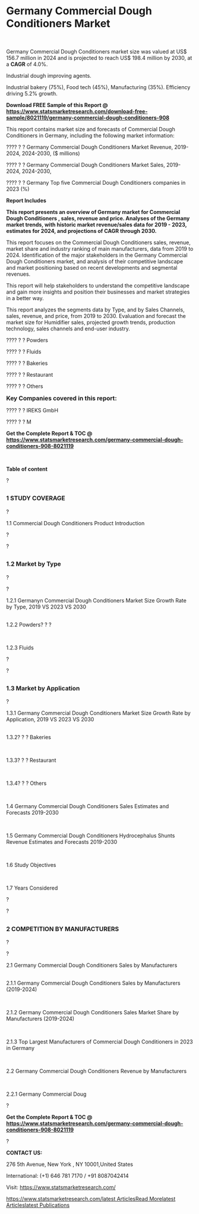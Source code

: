 <h1>Germany Commercial Dough Conditioners Market</h1><br/><p>Germany Commercial Dough Conditioners market size was valued at US$ 156.7 million in 2024 and is projected to reach US$ 198.4 million by 2030, at a <strong>CAGR</strong> of 4.0%.</p>
 
 
 
 <p>Industrial dough improving agents.</p>
 
 
 
 <p>Industrial bakery (75%), Food tech (45%), Manufacturing (35%). Efficiency driving 5.2% growth.</p>
 
 
 
 <p><strong>Download FREE Sample of this Report @ <a href="https://www.statsmarketresearch.com/download-free-sample/8021119/germany-commercial-dough-conditioners-908">https://www.statsmarketresearch.com/download-free-sample/8021119/germany-commercial-dough-conditioners-908</a></strong></p>
 
 
 
 <p>This report contains market size and forecasts of Commercial Dough Conditioners in Germany, including the following market information:</p>
 
 
 
 <p>???? ? ? Germany Commercial Dough Conditioners Market Revenue, 2019-2024, 2024-2030, ($ millions)</p>
 
 
 
 <p>???? ? ? Germany Commercial Dough Conditioners Market Sales, 2019-2024, 2024-2030,</p>
 
 
 
 <p>???? ? ? Germany Top five Commercial Dough Conditioners companies in 2023 (%)</p>
 
 
 
 <p><strong>Report Includes</strong></p>
 
 
 
 <p><strong>This report presents an overview of Germany market for Commercial Dough Conditioners , sales, revenue and price. Analyses of the Germany market trends, with historic market revenue/sales data for 2019 - 2023, estimates for 2024, and projections of <strong>CAGR</strong> through 2030.</strong></p>
 
 
 
 <p>This report focuses on the Commercial Dough Conditioners sales, revenue, market share and industry ranking of main manufacturers, data from 2019 to 2024. Identification of the major stakeholders in the Germany Commercial Dough Conditioners market, and analysis of their competitive landscape and market positioning based on recent developments and segmental revenues.</p>
 
 
 
 <p>This report will help stakeholders to understand the competitive landscape and gain more insights and position their businesses and market strategies in a better way.</p>
 
 
 
 <p>This report analyzes the segments data by Type, and by Sales Channels, sales, revenue, and price, from 2019 to 2030. Evaluation and forecast the market size for Humidifier sales, projected growth trends, production technology, sales channels and end-user industry.</p>
 
 
 
 <p>???? ? ? Powders</p>
 
 
 
 <p>???? ? ? Fluids</p>
 
 
 
 <p>???? ? ? Bakeries</p>
 
 
 
 <p>???? ? ? Restaurant</p>
 
 
 
 <p>???? ? ? Others</p>
 
 
 
 <p><span style="font-size:16px"><strong>Key Companies covered in this report:</strong></span></p>
 
 
 
 <p>???? ? ? IREKS GmbH</p>
 
 
 
 <p>???? ? ? M</p>
 
 
 
 <div><b>Get the Complete Report & TOC @ <a href="https://www.statsmarketresearch.com/germany-commercial-dough-conditioners-908-8021119">https://www.statsmarketresearch.com/germany-commercial-dough-conditioners-908-8021119</a></b></div>
 
 
 
 <p><br />
 
 <b>Table of content</b></p>
 
 
 
 <p>? </p>
 
 
 
 <h2><span style="font-size:16px"><strong>1 STUDY COVERAGE</strong></span></h2>
 
 
 
 <p>? </p>
 
 
 
 <p>1.1 Commercial Dough Conditioners Product Introduction</p>
 
 
 
 <p>? </p>
 
 
 
 <p>? </p>
 
 
 
 <h2><span style="font-size:16px"><strong>1.2 Market by Type</strong></span></h2>
 
 
 
 <p>? </p>
 
 
 
 <p>? </p>
 
 
 
 <p>1.2.1 Germanyn Commercial Dough Conditioners Market Size Growth Rate by Type, 2019 VS 2023 VS 2030<br />
 
 <br />
 
 1.2.2 Powders? ? ? <br />
 
 <br />
 
 1.2.3 Fluids<br />
 
 ? </p>
 
 
 
 <p>? </p>
 
 
 
 <h2><span style="font-size:16px"><strong>1.3 Market by Application</strong></span></h2>
 
 
 
 <p>? </p>
 
 
 
 <p>1.3.1 Germany Commercial Dough Conditioners Market Size Growth Rate by Application, 2019 VS 2023 VS 2030<br />
 
 <br />
 
 1.3.2? ? ? Bakeries<br />
 
 <br />
 
 1.3.3? ? ? Restaurant<br />
 
 <br />
 
 1.3.4? ? ? Others<br />
 
 <br />
 
 1.4 Germany Commercial Dough Conditioners Sales Estimates and Forecasts 2019-2030<br />
 
 <br />
 
 1.5 Germany Commercial Dough Conditioners Hydrocephalus Shunts Revenue Estimates and Forecasts 2019-2030<br />
 
 <br />
 
 1.6 Study Objectives<br />
 
 <br />
 
 1.7 Years Considered</p>
 
 
 
 <p>? </p>
 
 
 
 <p>? </p>
 
 
 
 <h2><span style="font-size:16px"><strong>2 COMPETITION BY MANUFACTURERS</strong></span></h2>
 
 
 
 <p>? </p>
 
 
 
 <p>? </p>
 
 
 
 <p>2.1 Germany Commercial Dough Conditioners Sales by Manufacturers<br />
 
 <br />
 
 2.1.1 Germany Commercial Dough Conditioners Sales by Manufacturers (2019-2024)<br />
 
 <br />
 
 2.1.2 Germany Commercial Dough Conditioners Sales Market Share by Manufacturers (2019-2024)<br />
 
 <br />
 
 2.1.3 Top Largest Manufacturers of Commercial Dough Conditioners in 2023 in Germany<br />
 
 <br />
 
 2.2 Germany Commercial Dough Conditioners Revenue by Manufacturers<br />
 
 <br />
 
 2.2.1 Germany Commercial Doug</p>
 
 
 
 <p>? </p>
 
 
 
 <div><b>Get the Complete Report & TOC @ <a href="https://www.statsmarketresearch.com/germany-commercial-dough-conditioners-908-8021119">https://www.statsmarketresearch.com/germany-commercial-dough-conditioners-908-8021119</a></b></div>
 
 
 
 <p>? </p>
 
 
 
 <p><b>CONTACT US:</b><br />
 
 276 5th Avenue, New York , NY 10001,United States<br />
 
 International: (+1) 646 781 7170 / +91 8087042414<br />
 
 Visit: <a href="https://www.statsmarketresearch.com/">https://www.statsmarketresearch.com/</a><br />
 
 <a href="https://gyeongbokgung.com">https://www.statsmarketresearch.com/</a><a href="https://hallyeomaritime.com">latest Articles</a><a href="https://jingwansa.com">Read More</a><a href="https://nguoiviet.jp/">latest Articles</a><a href="https://www.intelmarketresearch.com/">latest Publications</a></p>